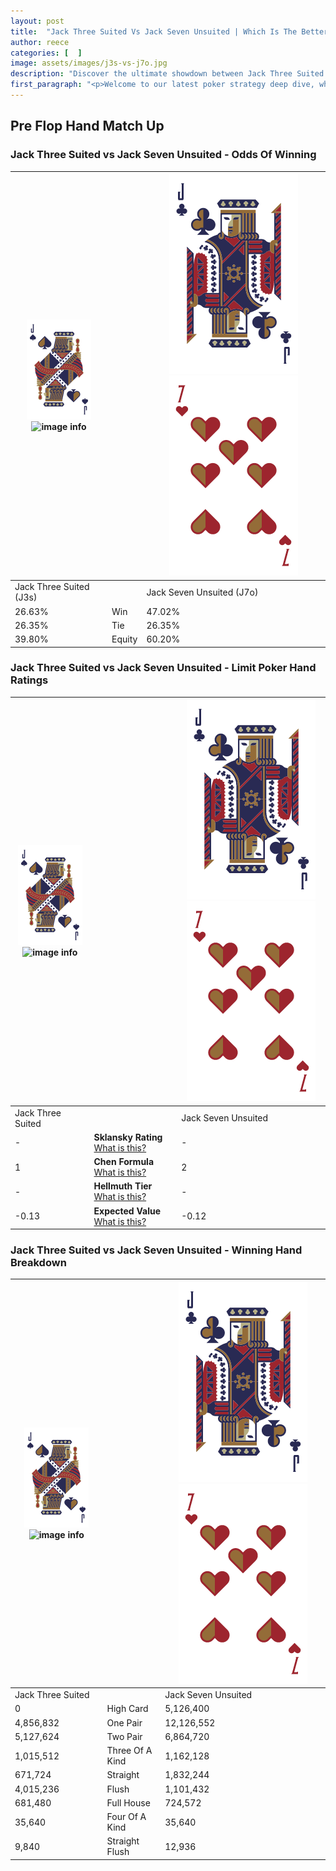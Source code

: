 ```yaml
---
layout: post
title:  "Jack Three Suited Vs Jack Seven Unsuited | Which Is The Better Hand In Poker? A Complete Guide"
author: reece
categories: [  ]
image: assets/images/j3s-vs-j7o.jpg
description: "Discover the ultimate showdown between Jack Three Suited and Jack Seven Unsuited in poker! Uncover the odds, strategies, and scenarios where one hand triumphs over the other. Get ready to up your poker game with this thrilling analysis."
first_paragraph: "<p>Welcome to our latest poker strategy deep dive, where we're pitting two distinct hands against each other in a high-stakes showdown: Jack Three Suited vs Jack Seven Unsuited.</p><p>In the dynamic world of poker, every decision counts, and knowing which hand holds the upper hand is key to your success at the table.</p><p>In this article, we'll dissect these two hands, explore the scenarios where one dominates the other, and equip you with the knowledge to make strategic choices that can tip the odds in your favor.</p><p>Get ready to unravel the intriguing dynamics of these poker hands and elevate your game to new heights.</p>"
---
```




[comment]: # (sp0)

## Pre Flop Hand Match Up

<div class="table hand-ratings" markdown="1"> 



### Jack Three Suited vs Jack Seven Unsuited - Odds Of Winning


    
| ![image info](assets/images/hand1/J.png) ![image info](assets/images/hand1/3s.png) |  | ![image info](assets/images/hand2/J.png) ![image info](assets/images/hand2/7o.png) |
| -------- | -------- | -------- |
| Jack Three Suited (J3s) |  | Jack Seven Unsuited (J7o) |
| 26.63% | Win | 47.02% |
| 26.35% | Tie | 26.35% |
| 39.80% | Equity | 60.20% |




[comment]: # (sp1)



### Jack Three Suited vs Jack Seven Unsuited - Limit Poker Hand Ratings


    
| ![image info](assets/images/hand1/J.png) ![image info](assets/images/hand1/3s.png) |  | ![image info](assets/images/hand2/J.png) ![image info](assets/images/hand2/7o.png) |
| -------- | -------- | -------- |
| Jack Three Suited |  | Jack Seven Unsuited |
| - | **Sklansky Rating** [What is this?](/sklansky-rating-explained) | - |
| 1 | **Chen Formula** [What is this?](/chen-formula-explained) | 2 |
| - | **Hellmuth Tier** [What is this?](/Hellmuth-tier-explained) | - |
| -0.13 | **Expected Value** [What is this?](/expected-value-explained) | -0.12 |




[comment]: # (sp2)



### Jack Three Suited vs Jack Seven Unsuited - Winning Hand Breakdown


    
| ![image info](assets/images/hand1/J.png) ![image info](assets/images/hand1/3s.png) |  | ![image info](assets/images/hand2/J.png) ![image info](assets/images/hand2/7o.png) |
| -------- | -------- | -------- |
| Jack Three Suited |  | Jack Seven Unsuited |
| 0 | High Card | 5,126,400 |
| 4,856,832 | One Pair | 12,126,552 |
| 5,127,624 | Two Pair | 6,864,720 |
| 1,015,512 | Three Of A Kind | 1,162,128 |
| 671,724 | Straight | 1,832,244 |
| 4,015,236 | Flush | 1,101,432 |
| 681,480 | Full House | 724,572 |
| 35,640 | Four Of A Kind | 35,640 |
| 9,840 | Straight Flush | 12,936 |




[comment]: # (sp3)



</div>

[comment]: # (sp4)



[comment]: # (sp5)


